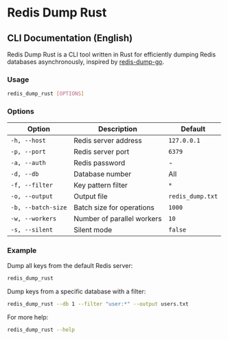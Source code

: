 # Redis Dump Rust

## CLI Documentation (English)

Redis Dump Rust is a CLI tool written in Rust for efficiently dumping Redis databases asynchronously, inspired by [redis-dump-go](https://github.com/yannh/redis-dump-go).

### Usage

```bash
redis_dump_rust [OPTIONS]
```

### Options

| Option              | Description                      | Default           |
|---------------------|----------------------------------|-------------------|
| `-h, --host`        | Redis server address              | `127.0.0.1`       |
| `-p, --port`        | Redis server port                 | `6379`            |
| `-a, --auth`        | Redis password                    | -                 |
| `-d, --db`          | Database number                   | All               |
| `-f, --filter`      | Key pattern filter                | `*`               |
| `-o, --output`      | Output file                       | `redis_dump.txt`  |
| `-b, --batch-size`  | Batch size for operations         | `1000`            |
| `-w, --workers`     | Number of parallel workers        | `10`              |
| `-s, --silent`      | Silent mode                       | `false`           |

### Example

Dump all keys from the default Redis server:

```bash
redis_dump_rust
```

Dump keys from a specific database with a filter:

```bash
redis_dump_rust --db 1 --filter "user:*" --output users.txt
```

For more help:

```bash
redis_dump_rust --help
```

